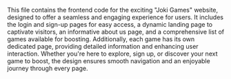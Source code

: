 This file contains the frontend code for the exciting "Joki Games" website, designed to offer a seamless and engaging experience for users. It includes the login and sign-up pages for easy access, a dynamic landing page to captivate visitors, an informative about us page, and a comprehensive list of games available for boosting. Additionally, each game has its own dedicated page, providing detailed information and enhancing user interaction. Whether you're here to explore, sign up, or discover your next game to boost, the design ensures smooth navigation and an enjoyable journey through every page.
